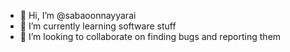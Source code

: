 - 👋 Hi, I’m @sabaoonnayyarai
- 🌱 I’m currently learning software stuff
- 💞️ I’m looking to collaborate on finding bugs and reporting them

<!---
sabaoonnayyarai/sabaoonnayyarai is a ✨ special ✨ repository because its `README.md` (this file) appears on your GitHub profile.
You can click the Preview link to take a look at your changes.
--->
